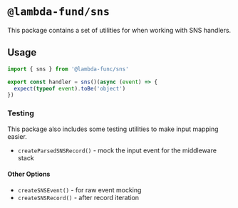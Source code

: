 # `@lambda-fund/sns`

This package contains a set of utilities for when working with SNS handlers.

## Usage

```typescript
import { sns } from '@lambda-func/sns'

export const handler = sns()(async (event) => {
  expect(typeof event).toBe('object')
})
```

### Testing

This package also includes some testing utilities to make input mapping easier.

- `createParsedSNSRecord()` - mock the input event for the middleware stack

#### Other Options

- `createSNSEvent()` - for raw event mocking
- `createSNSRecord()` - after record iteration
